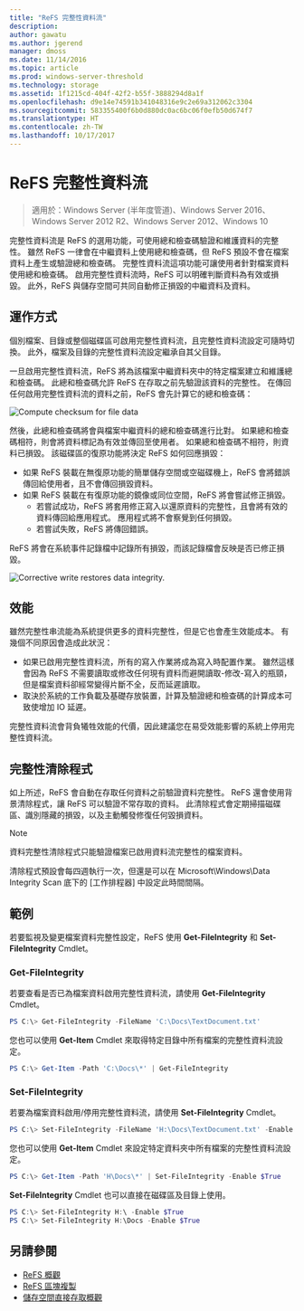 ```yaml
---
title: "ReFS 完整性資料流"
description: 
author: gawatu
ms.author: jgerend
manager: dmoss
ms.date: 11/14/2016
ms.topic: article
ms.prod: windows-server-threshold
ms.technology: storage
ms.assetid: 1f1215cd-404f-42f2-b55f-3888294d8a1f
ms.openlocfilehash: d9e14e74591b341048316e9c2e69a312062c3304
ms.sourcegitcommit: 583355400f6b0d880dc0ac6bc06f0efb50d674f7
ms.translationtype: HT
ms.contentlocale: zh-TW
ms.lasthandoff: 10/17/2017
---
```

# <a name="refs-integrity-streams"></a>ReFS 完整性資料流
>適用於：Windows Server (半年度管道)、Windows Server 2016、Windows Server 2012 R2、Windows Server 2012、Windows 10

完整性資料流是 ReFS 的選用功能，可使用總和檢查碼驗證和維護資料的完整性。 雖然 ReFS 一律會在中繼資料上使用總和檢查碼，但 ReFS 預設不會在檔案資料上產生或驗證總和檢查碼。 完整性資料流這項功能可讓使用者針對檔案資料使用總和檢查碼。 啟用完整性資料流時，ReFS 可以明確判斷資料為有效或損毀。 此外，ReFS 與儲存空間可共同自動修正損毀的中繼資料及資料。

## <a name="how-it-works"></a>運作方式 

個別檔案、目錄或整個磁碟區可啟用完整性資料流，且完整性資料流設定可隨時切換。 此外，檔案及目錄的完整性資料流設定繼承自其父目錄。 

一旦啟用完整性資料流，ReFS 將為該檔案中繼資料夾中的特定檔案建立和維護總和檢查碼。 此總和檢查碼允許 ReFS 在存取之前先驗證該資料的完整性。 在傳回任何啟用完整性資料流的資料之前，ReFS 會先計算它的總和檢查碼：

<img src=media/compute-checksum.gif alt="Compute checksum for file data"/>

然後，此總和檢查碼將會與檔案中繼資料的總和檢查碼進行比對。 如果總和檢查碼相符，則會將資料標記為有效並傳回至使用者。 如果總和檢查碼不相符，則資料已損毀。 該磁碟區的復原功能將決定 ReFS 如何回應損毀：

- 如果 ReFS 裝載在無復原功能的簡單儲存空間或空磁碟機上，ReFS 會將錯誤傳回給使用者，且不會傳回損毀資料。 
- 如果 ReFS 裝載在有復原功能的鏡像或同位空間，ReFS 將會嘗試修正損毀。 
    - 若嘗試成功，ReFS 將套用修正寫入以還原資料的完整性，且會將有效的資料傳回給應用程式。 應用程式將不會察覺到任何損毀。
    - 若嘗試失敗，ReFS 將傳回錯誤。 

ReFS 將會在系統事件記錄檔中記錄所有損毀，而該記錄檔會反映是否已修正損毀。 

<img src=media/corrective-write.gif alt="Corrective write restores data integrity."/>

## <a name="performance"></a>效能 

雖然完整性串流能為系統提供更多的資料完整性，但是它也會產生效能成本。 有幾個不同原因會造成此狀況：
- 如果已啟用完整性資料流，所有的寫入作業將成為寫入時配置作業。 雖然這樣會因為 ReFS 不需要讀取或修改任何現有資料而避開讀取-修改-寫入的瓶頸，但是檔案資料卻經常變得片斷不全，反而延遲讀取。 
- 取決於系統的工作負載及基礎存放裝置，計算及驗證總和檢查碼的計算成本可致使增加 IO 延遲。 

完整性資料流會背負犧牲效能的代價，因此建議您在易受效能影響的系統上停用完整性資料流。 

## <a name="integrity-scrubber"></a>完整性清除程式

如上所述，ReFS 會自動在存取任何資料之前驗證資料完整性。 ReFS 還會使用背景清除程式，讓 ReFS 可以驗證不常存取的資料。 此清除程式會定期掃描磁碟區、識別隱藏的損毀，以及主動觸發修復任何毀損資料。

  >[!NOTE]
  >資料完整性清除程式只能驗證檔案已啟用資料流完整性的檔案資料。

清除程式預設會每四週執行一次，但還是可以在 Microsoft\Windows\Data Integrity Scan 底下的 [工作排程器] 中設定此時間間隔。 

## <a name="examples"></a>範例
若要監視及變更檔案資料完整性設定，ReFS 使用 **Get-FileIntegrity** 和 **Set-FileIntegrity** Cmdlet。

### <a name="get-fileintegrity"></a>Get-FileIntegrity
若要查看是否已為檔案資料啟用完整性資料流，請使用 **Get-FileIntegrity** Cmdlet。 

```PowerShell
PS C:\> Get-FileIntegrity -FileName 'C:\Docs\TextDocument.txt'
```

您也可以使用 **Get-Item** Cmdlet 來取得特定目錄中所有檔案的完整性資料流設定。 

```PowerShell
PS C:\> Get-Item -Path 'C:\Docs\*' | Get-FileIntegrity
```

### <a name="set-fileintegrity"></a>Set-FileIntegrity
若要為檔案資料啟用/停用完整性資料流，請使用 **Set-FileIntegrity** Cmdlet。 

```PowerShell
PS C:\> Set-FileIntegrity -FileName 'H:\Docs\TextDocument.txt' -Enable $True
```

您也可以使用 **Get-Item** Cmdlet 來設定特定資料夾中所有檔案的完整性資料流設定。 

```PowerShell
PS C:\> Get-Item -Path 'H\Docs\*' | Set-FileIntegrity -Enable $True 
```

**Set-FileIntegrity** Cmdlet 也可以直接在磁碟區及目錄上使用。 

```PowerShell
PS C:\> Set-FileIntegrity H:\ -Enable $True
PS C:\> Set-FileIntegrity H:\Docs -Enable $True
```

## <a name="see-also"></a>另請參閱

-   [ReFS 概觀](refs-overview.md)
-   [ReFS 區塊複製](block-cloning.md)
-   [儲存空間直接存取概觀](../storage-spaces/storage-spaces-direct-overview.md)
